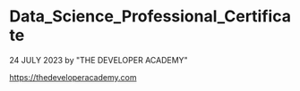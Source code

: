 # Data_Science_Professional_Certificate
24 JULY 2023 by "THE DEVELOPER ACADEMY" 

https://thedeveloperacademy.com

